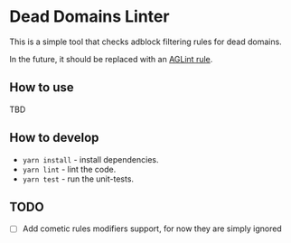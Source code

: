 # Dead Domains Linter

This is a simple tool that checks adblock filtering rules for dead domains.

In the future, it should be replaced with an [AGLint rule][aglintrule].

[aglintrule]: https://github.com/AdguardTeam/AGLint/issues/194

## How to use

TBD

## How to develop

* `yarn install` - install dependencies.
* `yarn lint` - lint the code.
* `yarn test` - run the unit-tests.

## TODO

* [ ] Add cometic rules modifiers support, for now they are simply ignored
